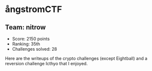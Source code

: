 # ångstromCTF
## Team: nitrow

- Score: 2150 points
- Ranking: 35th
- Challenges solved: 28

Here are the writeups of the crypto challenges (except Eightball) and a reversion challenge Icthyo that I enjoyed.
